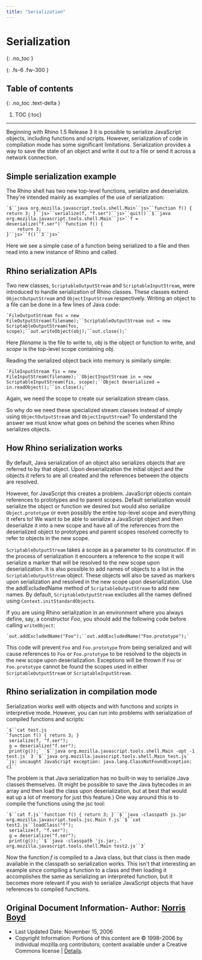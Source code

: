 ```yaml
---
title: "Serialization"
---
```

# Serialization
{: .no_toc }

{: .fs-6 .fw-300 }

## Table of contents
{: .no_toc .text-delta }

1. TOC
{:toc}

---
Beginning with Rhino 1.5 Release 3 it is possible to serialize JavaScript objects, including functions and scripts. However, serialization of code in compilation mode has some significant limitations. Serialization provides a way to save the state of an object and write it out to a file or send it across a network connection.

## Simple serialization example

The Rhino shell has two new top-level functions, serialize and deserialize. They're intended mainly as examples of the use of serialization:

```
`$``java org.mozilla.javascript.tools.shell.Main``js>``function f() { return 3; }``js>``serialize(f, "f.ser")``js>``quit()``$``java org.mozilla.javascript.tools.shell.Main``js>``f = deserialize("f.ser")``function f() {
    return 3;
}``js>``f()``3``js>`
```

Here we see a simple case of a function being serialized to a file and then read into a new instance of Rhino and called.

## Rhino serialization APIs

Two new classes, `ScriptableOutputStream` and `ScriptableInputStream`, were introduced to handle serialization of Rhino classes. These classes extend `ObjectOutputStream` and `ObjectInputStream` respectively. Writing an object to a file can be done in a few lines of Java code:

```
`FileOutputStream fos = new FileOutputStream(filename);``ScriptableOutputStream out = new ScriptableOutputStream(fos, scope);``out.writeObject(obj);``out.close();`
```

Here _filename_ is the file to write to, _obj_ is the object or function to write, and _scope_ is the top-level scope containing _obj_.

Reading the serialized object back into memory is similarly simple:

```
`FileInputStream fis = new FileInputStream(filename);``ObjectInputStream in = new ScriptableInputStream(fis, scope);``Object deserialized = in.readObject();``in.close();`
```

Again, we need the scope to create our serialization stream class.

So why do we need these specialized stream classes instead of simply using `ObjectOutputStream` and `ObjectInputStream`? To understand the answer we must know what goes on behind the scenes when Rhino serializes objects.

## How Rhino serialization works

By default, Java serialization of an object also serializes objects that are referred to by that object. Upon deserialization the initial object and the objects it refers to are all created and the references between the objects are resolved.

However, for JavaScript this creates a problem. JavaScript objects contain references to prototypes and to parent scopes. Default serialization would serialize the object or function we desired but would also serialize `Object.prototype` or even possibly the entire top-level scope and everything it refers to! We want to be able to serialize a JavaScript object and then deserialize it into a new scope and have all of the references from the deserialized object to prototypes and parent scopes resolved correctly to refer to objects in the new scope.

`ScriptableOutputStream` takes a scope as a parameter to its constructor. If in the process of serialization it encounters a reference to the scope it will serialize a marker that will be resolved to the new scope upon deserialization. It is also possible to add names of objects to a list in the `ScriptableOutputStream` object. These objects will also be saved as markers upon serialization and resolved in the new scope upon deserialization. Use the addExcludedName method of `ScriptableOutputStream` to add new names. By default, `ScriptableOutputStream` excludes all the names defined using `Context.initStandardObjects`.

If you are using Rhino serialization in an environment where you always define, say, a constructor _Foo_, you should add the following code before calling `writeObject`:

```
`out.addExcludedName("Foo");``out.addExcludedName("Foo.prototype");`
```

This code will prevent `Foo` and `Foo.prototype` from being serialized and will cause references to `Foo` or `Foo.prototype` to be resolved to the objects in the new scope upon deserialization. Exceptions will be thrown if `Foo` or `Foo.prototype` cannot be found the scopes used in either `ScriptableOutputStream` or `ScriptableInputStream`.

## Rhino serialization in compilation mode

Serialization works well with objects and with functions and scripts in interpretive mode. However, you can run into problems with serialization of compiled functions and scripts:

```
`$``cat test.js
`function f() { return 3; }
 serialize(f, "f.ser");
 g = deserialize("f.ser");
 print(g());` `$``java org.mozilla.javascript.tools.shell.Main -opt -1
test.js` 3 `$``java org.mozilla.javascript.tools.shell.Main test.js` `js: uncaught JavaScript exception: java.lang.ClassNotFoundException:
c1``
```

The problem is that Java serialization has no built-in way to serialize Java classes themselves. (It might be possible to save the Java bytecodes in an array and then load the class upon deserialization, but at best that would eat up a lot of memory for just this feature.) One way around this is to compile the functions using the jsc tool:

```
`$``cat f.js``function f() { return 3; }``$``java -classpath js.jar
org.mozilla.javascript.tools.jsc.Main f.js``$``cat test2.js``loadClass("f");
 serialize(f, "f.ser");
 g = deserialize("f.ser");
 print(g());``$``java -classpath 'js.jar;.'
org.mozilla.javascript.tools.shell.Main test2.js``3`
```

Now the function _f_ is compiled to a Java class, but that class is then made available in the classpath so serialization works. This isn't that interesting an example since compiling a function to a class and then loading it accomplishes the same as serializing an interpreted function, but it becomes more relevant if you wish to serialize JavaScript objects that have references to compiled functions.

## Original Document Information- Author: [Norris Boyd](mailto:norrisboyd@gmail.com)
- Last Updated Date: November 15, 2006
- Copyright Information: Portions of this content are © 1998–2006 by individual mozilla.org contributors; content available under a Creative Commons license | [Details](https://www.mozilla.org/foundation/licensing/website-content.html).